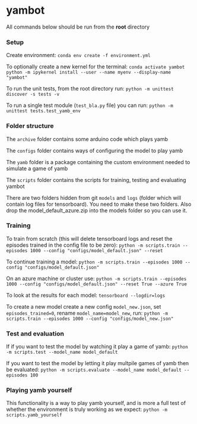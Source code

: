 # yambot

All commands below should be run from the **root** directory

### Setup
Create environment:
`conda env create -f environment.yml`

To optionally create a new kernel for the terminal:
`conda activate yambot`
`python -m ipykernel install --user --name myenv --display-name "yambot"`

To run the unit tests, from the root directory run:
`python -m unittest discover -s tests -v`

To run a single test module (`test_bla.py` file) you can run:
`python -m unittest tests.test_yamb_env`

### Folder structure
The `archive` folder contains some arduino code which plays yamb

The `configs` folder contains ways of configuring the model to play yamb

The `yamb` folder is a package containing the custom environment needed to simulate a game of yamb

The `scripts` folder contains the scripts for training, testing and evaluating yambot

There are two folders hidden from git `models` and `logs` (folder which will contain log files for tensorboard).
You need to make these two folders.
Also drop the model_default_azure.zip into the models folder so you can use it.


### Training
To train from scratch (this will delete tensorboard logs and reset the episodes trained in the config file to be zero):
`python -m scripts.train --episodes 1000 --config "configs/model_default.json" --reset`

To continue training a model:
`python -m scripts.train --episodes 1000 --config "configs/model_default.json"`

On an azure machine or cluster use:
`python -m scripts.train --episodes 1000 --config "configs/model_default.json" --reset True --azure True`

To look at the results for each model:
`tensorboard --logdir=logs`

To create a new model create a new config `model_new.json`, set `episodes_trained=0`, rename `model_name=model_new`, run:
`python -m scripts.train --episodes 1000 --config "configs/model_new.json"`

### Test and evaluation
If if you want to test the model by watching it play a game of yamb:
`python -m scripts.test --model_name model_default`

If you want to test the model by letting it play multpile games of yamb then be evaluated:
`python -m scripts.evaluate --model_name model_default --episodes 100`

### Playing yamb yourself
This functionality is a way to play yamb yourself, and is more a full test of whether the environment is truly working as we expect:
`python -m scripts.yamb_yourself`